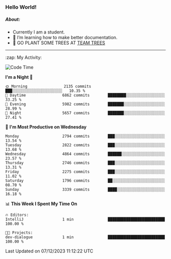 ### Hello World!

##### About:
- Currently I am a student.
- 🌱 I’m learning how to make better documentation.
- 🌱 GO PLANT SOME TREES AT [TEAM TREES](https://teamtrees.org/)

---
  <summary>:zap: My Activity:</summary>
  
<!--START_SECTION:waka-->
![Code Time](http://img.shields.io/badge/Code%20Time-1%2C267%20hrs%2047%20mins-blue)

**I'm a Night 🦉** 

```text
🌞 Morning                2135 commits        ███░░░░░░░░░░░░░░░░░░░░░░   10.35 % 
🌆 Daytime                6862 commits        ████████░░░░░░░░░░░░░░░░░   33.25 % 
🌃 Evening                5982 commits        ███████░░░░░░░░░░░░░░░░░░   28.99 % 
🌙 Night                  5657 commits        ███████░░░░░░░░░░░░░░░░░░   27.41 % 
```
📅 **I'm Most Productive on Wednesday** 

```text
Monday                   2794 commits        ███░░░░░░░░░░░░░░░░░░░░░░   13.54 % 
Tuesday                  2822 commits        ███░░░░░░░░░░░░░░░░░░░░░░   13.68 % 
Wednesday                4864 commits        ██████░░░░░░░░░░░░░░░░░░░   23.57 % 
Thursday                 2746 commits        ███░░░░░░░░░░░░░░░░░░░░░░   13.31 % 
Friday                   2275 commits        ███░░░░░░░░░░░░░░░░░░░░░░   11.02 % 
Saturday                 1796 commits        ██░░░░░░░░░░░░░░░░░░░░░░░   08.70 % 
Sunday                   3339 commits        ████░░░░░░░░░░░░░░░░░░░░░   16.18 % 
```


📊 **This Week I Spent My Time On** 

```text
🔥 Editors: 
IntelliJ                 1 min               █████████████████████████   100.00 % 

🐱‍💻 Projects: 
dev-dialogue             1 min               █████████████████████████   100.00 % 
```


 Last Updated on 07/12/2023 11:12:22 UTC
<!--END_SECTION:waka-->
